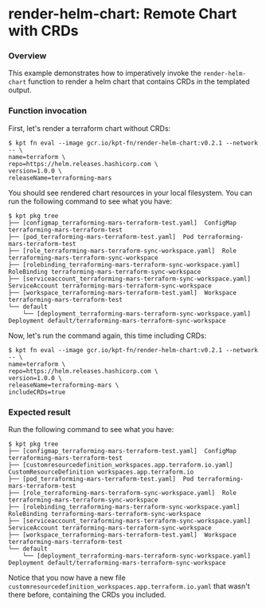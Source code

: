 # render-helm-chart: Remote Chart with CRDs

### Overview

This example demonstrates how to imperatively invoke the `render-helm-chart`
function to render a helm chart that contains CRDs in the templated output.

### Function invocation

First, let's render a terraform chart without CRDs:

```shell
$ kpt fn eval --image gcr.io/kpt-fn/render-helm-chart:v0.2.1 --network -- \
name=terraform \
repo=https://helm.releases.hashicorp.com \
version=1.0.0 \
releaseName=terraforming-mars 
```

You should see rendered chart resources in your local filesystem. You can run the
following command to see what you have:

```shell
$ kpt pkg tree
├── [configmap_terraforming-mars-terraform-test.yaml]  ConfigMap terraforming-mars-terraform-test
├── [pod_terraforming-mars-terraform-test.yaml]  Pod terraforming-mars-terraform-test
├── [role_terraforming-mars-terraform-sync-workspace.yaml]  Role terraforming-mars-terraform-sync-workspace
├── [rolebinding_terraforming-mars-terraform-sync-workspace.yaml]  RoleBinding terraforming-mars-terraform-sync-workspace
├── [serviceaccount_terraforming-mars-terraform-sync-workspace.yaml]  ServiceAccount terraforming-mars-terraform-sync-workspace
├── [workspace_terraforming-mars-terraform-test.yaml]  Workspace terraforming-mars-terraform-test
└── default
    └── [deployment_terraforming-mars-terraform-sync-workspace.yaml]  Deployment default/terraforming-mars-terraform-sync-workspace
```

Now, let's run the command again, this time including CRDs:

```shell
$ kpt fn eval --image gcr.io/kpt-fn/render-helm-chart:v0.2.1 --network -- \
name=terraform \
repo=https://helm.releases.hashicorp.com \
version=1.0.0 \
releaseName=terraforming-mars \
includeCRDs=true
```

### Expected result

Run the following command to see what you have:

```shell
$ kpt pkg tree
├── [configmap_terraforming-mars-terraform-test.yaml]  ConfigMap terraforming-mars-terraform-test
├── [customresourcedefinition_workspaces.app.terraform.io.yaml]  CustomResourceDefinition workspaces.app.terraform.io
├── [pod_terraforming-mars-terraform-test.yaml]  Pod terraforming-mars-terraform-test
├── [role_terraforming-mars-terraform-sync-workspace.yaml]  Role terraforming-mars-terraform-sync-workspace
├── [rolebinding_terraforming-mars-terraform-sync-workspace.yaml]  RoleBinding terraforming-mars-terraform-sync-workspace
├── [serviceaccount_terraforming-mars-terraform-sync-workspace.yaml]  ServiceAccount terraforming-mars-terraform-sync-workspace
├── [workspace_terraforming-mars-terraform-test.yaml]  Workspace terraforming-mars-terraform-test
└── default
    └── [deployment_terraforming-mars-terraform-sync-workspace.yaml]  Deployment default/terraforming-mars-terraform-sync-workspace
```

Notice that you now have a new file `customresourcedefinition_workspaces.app.terraform.io.yaml` that wasn't there before,
containing the CRDs you included.

